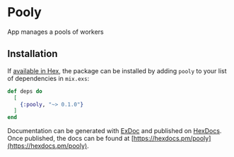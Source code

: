 # Pooly

App manages a pools of workers

## Installation

If [available in Hex](https://hex.pm/docs/publish), the package can be installed
by adding `pooly` to your list of dependencies in `mix.exs`:

```elixir
def deps do
  [
    {:pooly, "~> 0.1.0"}
  ]
end
```

Documentation can be generated with [ExDoc](https://github.com/elixir-lang/ex_doc)
and published on [HexDocs](https://hexdocs.pm). Once published, the docs can
be found at [https://hexdocs.pm/pooly](https://hexdocs.pm/pooly).

